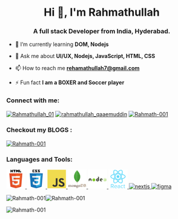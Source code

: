 ### 

<!--
**Rahmath-001/Rahmath-001** is a ✨ _special_ ✨ repository because its `README.md` (this file) appears on your GitHub profile.

Here are some ideas to get you started:

- 🔭 I’m currently working on ..
- 🌱 I’m currently learning ...
- 👯 I’m looking to collaborate on ...
- 🤔 I’m looking for help with ...
- 💬 Ask me about ...
- 📫 How to reach me: ...
- 😄 Pronouns: ...
- ⚡ Fun fact: ...
-->
<h1 align="center">Hi 👋, I'm Rahmathullah</h1>
<h3 align="center">A full stack Developer from India, Hyderabad.</h3>

<!-- 
 <a  href="https://app.daily.dev/Rahmath-001"><img align="right" src="https://api.daily.dev/devcards/4fe4a49ee1e44833869dbd515c349bde.png?r=qr3" width=auto height="370" alt="Rahmath's Dev Card"/></a>  -->



<!-- <p align="left"> <a href="https://twitter.com/047_Abdul" target="blank"><img src="https://img.shields.io/twitter/follow/047_Abdul?logo=twitter&style=for-the-badge" alt="047_Abdul" /></a> </p>
 -->


- 🌱 I’m currently learning **DOM, Nodejs**

- 💬 Ask me about **UI/UX, Nodejs, JavaScript, HTML, CSS**

- 📫 How to reach me **rehamathullah7@gmail.com**

- ⚡ Fun fact **I am a BOXER and Soccer player**

<h3 align="left">Connect with me:</h3>
<p align="left">
 
 

 
<!-- <a href="https://dev.to/Rahmath-001" target="blank"><img align="center" src="https://raw.githubusercontent.com/rahuldkjain/github-profile-readme-generator/master/src/images/icons/Social/devto.svg" alt="Rahmath-001" height="30" width="40" /></a> -->
  
<a href="https://twitter.com/Rahmathullah_01" target="blank"><img align="center" src="https://raw.githubusercontent.com/rahuldkjain/github-profile-readme-generator/master/src/images/icons/Social/twitter.svg" alt="Rahmathullah_01" height="30" width="40" /></a>
<a href="https://linkedin.comin/rahmathullah-qaaemuddin-8a0016205" target="blank"><img align="center" src="https://raw.githubusercontent.com/rahuldkjain/github-profile-readme-generator/master/src/images/icons/Social/linked-in-alt.svg" alt="rahmathullah_qaaemuddin" height="30" width="40" /></a>
<a href="https://instagram.com/rahmath_970" target="blank"><img align="center" src="https://raw.githubusercontent.com/rahuldkjain/github-profile-readme-generator/master/src/images/icons/Social/instagram.svg" alt="Rahmath-001" height="30" width="40" /></a>
</p>



<h3 align="left">Checkout my BLOGS : </h3>
<p align="left">

<a href="https://medium.com/@Rahmathullah-Qaemuddin" target="blank"><img align="center" src="https://raw.githubusercontent.com/rahuldkjain/github-profile-readme-generator/master/src/images/icons/Social/medium.svg" alt="Rahmath-001" height="30" width="40" /></a>

 
<h3 align="left">Languages and Tools:</h3>
<p align="left"> <a href="https://aws.amazon.com" target="_blank" rel="noreferrer">
  <a href="https://www.w3.org/html/" target="_blank" rel="noreferrer"> <img src="https://raw.githubusercontent.com/devicons/devicon/master/icons/html5/html5-original-wordmark.svg" alt="html5" width="50" height="50"/> </a> 
  <a href="https://www.w3schools.com/css/" target="_blank" rel="noreferrer"> <img src="https://raw.githubusercontent.com/devicons/devicon/master/icons/css3/css3-original-wordmark.svg" alt="css3" width="50" height="50"/> </a> 
  <a href="https://developer.mozilla.org/en-US/docs/Web/JavaScript" target="_blank" rel="noreferrer"> <img src="https://raw.githubusercontent.com/devicons/devicon/master/icons/javascript/javascript-original.svg" alt="javascript" width="50" height="50"/> </a>
 <a href="https://www.mongodb.com/" target="_blank" rel="noreferrer"> <img src="https://raw.githubusercontent.com/devicons/devicon/master/icons/mongodb/mongodb-original-wordmark.svg" alt="mongodb" width="50" height="50"/> </a>
   <a href="https://nodejs.org" target="_blank" rel="noreferrer"> <img src="https://raw.githubusercontent.com/devicons/devicon/master/icons/nodejs/nodejs-original-wordmark.svg" alt="nodejs" width="50" height="50"/> </a>
  <a href="https://reactjs.org/" target="_blank" rel="noreferrer"> <img src="https://raw.githubusercontent.com/devicons/devicon/master/icons/react/react-original-wordmark.svg" alt="react" width="50" height="50"/> </a> <a href="https://nextjs.org/" target="_blank" rel="noreferrer"> <img src="https://cdn.worldvectorlogo.com/logos/nextjs-2.svg" alt="nextjs" width="50" height="50" background-color="white"/> </a> 
  <a href="https://www.figma.com/" target="_blank" rel="noreferrer"> <img src="https://www.vectorlogo.zone/logos/figma/figma-icon.svg" alt="figma" width="50" height="50"/> </a>
 
 

  
<!--   <a href="https://firebase.google.com/" target="_blank" rel="noreferrer"> <img src="https://www.vectorlogo.zone/logos/firebase/firebase-icon.svg" alt="firebase" width="40" height="40"/> </a> -->
  
 
  

<!--   <a href="https://www.python.org" target="_blank" rel="noreferrer"> <img src="https://raw.githubusercontent.com/devicons/devicon/master/icons/python/python-original.svg" alt="python" width="40" height="40"/> </a>  -->
  
  
<!--   <a href="https://reactnative.dev/" target="_blank" rel="noreferrer"> <img src="https://reactnative.dev/img/header_logo.svg" alt="reactnative" width="40" height="40"/> </a> -->
  
 
<!--   <a href="https://tailwindcss.com/" target="_blank" rel="noreferrer"> <img src="https://www.vectorlogo.zone/logos/tailwindcss/tailwindcss-icon.svg" alt="tailwind" width="40" height="40"/> </a>  -->
  


</p>

<!-- <h3 align="left">Support:</h3>
<p><a href="https://www.buymeacoffee.com/zubairself"> <img align="left" src="https://cdn.buymeacoffee.com/buttons/v2/default-yellow.png" height="50" width="210" alt="zubairself" /></a></p><br><br> -->

<p><img align="left" src="https://github-readme-stats.vercel.app/api/top-langs?username=Rahmath-001&show_icons=true&locale=en&layout=compact" alt="Rahmath-001" /></p>

<p>&nbsp;<img align="left" src="https://github-readme-stats.vercel.app/api?username=Rahmath-001&show_icons=true&locale=en" alt="Rahmath-001" /></p>

<p><img align="left" src="https://github-readme-streak-stats.herokuapp.com/?user=Rahmath-001&" alt="Rahmath-001" /></p>
